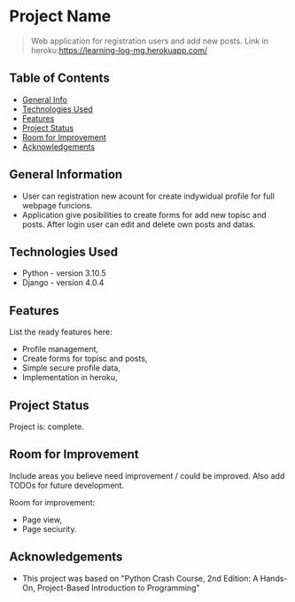 # Project Name
> Web application for registration users and add new posts.
> Link in heroku:https://learning-log-mg.herokuapp.com/

## Table of Contents
* [General Info](#general-information)
* [Technologies Used](#technologies-used)
* [Features](#features)
* [Project Status](#project-status)
* [Room for Improvement](#room-for-improvement)
* [Acknowledgements](#acknowledgements)
<!-- * [License](#license) -->


## General Information
- User can registration new acount for create indywidual profile for full webpage funcions.
- Application give posibilities to create forms for add new topisc and posts. After login user can edit and delete own posts and datas.  

## Technologies Used
- Python - version 3.10.5
- Django - version 4.0.4
 

## Features
List the ready features here:
- Profile management,
- Create forms for topisc and posts,
- Simple secure profile data,
- Implementation in heroku,

## Project Status
Project is: complete.


## Room for Improvement
Include areas you believe need improvement / could be improved. Also add TODOs for future development.

Room for improvement:
- Page view,
- Page seciurity.


## Acknowledgements
- This project was based on "Python Crash Course, 2nd Edition: A Hands-On, Project-Based Introduction to Programming"
